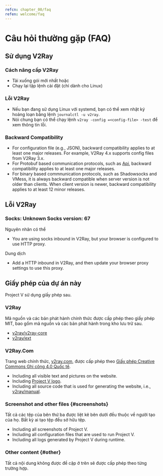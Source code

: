 ```yaml
---
refcn: chapter_00/faq
refen: welcome/faq
---
```


# Câu hỏi thường gặp (FAQ)

## Sử dụng V2Ray

### Cách nâng cấp V2Ray

* Tải xuống gói mới nhất hoặc
* Chạy lại tập lệnh cài đặt (chỉ dành cho Linux)

### Lỗi V2Ray

* Nếu bạn đang sử dụng Linux với systemd, bạn có thể xem nhật ký hoảng loạn bằng lệnh `journalctl -u v2ray`.
* Nói chung bạn có thể chạy lệnh `v2ray -config =<config-file> -test` để xem thông tin lỗi.

### Backward Compatibility

* For configuration file (e.g., JSON), backward compatibility applies to at least one major releases. For example, V2Ray 4.x supports config files from V2Ray 3.x.
* For Protobuf based communication protocols, such as [Api](../api.md), backward compatibility applies to at least one major releases.
* For binary based commnunication protocols, such as Shadowsocks and VMess, it is always backward compatible when server version is not older than clients. When client version is newer, backward compatibility applies to at least 12 minor releases.

## Lỗi V2Ray

### Socks: Unknown Socks version: 67

Nguyên nhân có thể

* You are using socks inbound in V2Ray, but your browser is configured to use HTTP proxy.

Dung dịch

* Add a HTTP inbound in V2Ray, and then update your browser proxy settings to use this proxy.

## Giấy phép của dự án này

Project V sử dụng giấy phép sau.

### V2Ray

Mã nguồn và các bản phát hành chính thức được cấp phép theo giấy phép MIT, bao gồm mã nguồn và các bản phát hành trong kho lưu trữ sau.

* [v2ray/v2ray-core](https://www.github.com/v2ray/v2ray-core/)
* [v2ray/ext](https://www.github.com/v2ray/ext)

### V2Ray.Com

Trang web chính thức, [v2ray.com](https://www.v2ray.com/), được cấp phép theo [Giấy phép Creative Commons Ghi công 4.0 Quốc tế](https://creativecommons.org/licenses/by/4.0/).

* Including all visible text and pictures on the website.
* Including <a href="https://www.v2ray.com/resources/v2ray_1024.png" target="_blank">Project V logo</a>.
* Including all source code that is used for generating the website, i.e., [v2ray/manual](https://www.github.com/v2ray/manual).

### Screenshot and other files {#screenshots}

Tất cả các tệp của bên thứ ba được liệt kê bên dưới đều thuộc về người tạo của họ. Bất kỳ ai tạo tệp đều sở hữu tệp.

* Including all screenshots of Project V.
* Including all configuration files that are used to run Project V.
* Including all logs generated by Project V during runtime.

### Other content {#other}

Tất cả nội dung không được đề cập ở trên sẽ được cấp phép theo từng trường hợp.